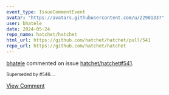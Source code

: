 ```yaml
---
event_type: IssueCommentEvent
avatar: "https://avatars.githubusercontent.com/u/2290133?"
user: bhatele
date: 2024-05-24
repo_name: hatchet/hatchet
html_url: https://github.com/hatchet/hatchet/pull/541
repo_url: https://github.com/hatchet/hatchet
---
```


<a href='https://github.com/bhatele' target='_blank'>bhatele</a> commented on issue <a href='https://github.com/hatchet/hatchet/pull/541' target='_blank'>hatchet/hatchet#541</a>.

<small>Superseded by #546....</small>

<a href='https://github.com/hatchet/hatchet/pull/541' target='_blank'>View Comment</a>